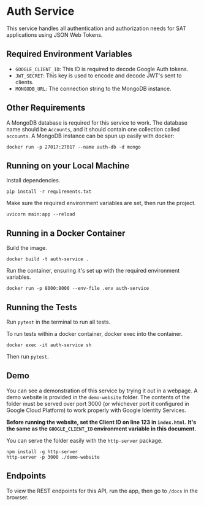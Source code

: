 # Auth Service
This service handles all authentication and authorization needs for SAT applications using JSON Web Tokens.

## Required Environment Variables
- `GOOGLE_CLIENT_ID`: This ID is required to decode Google Auth tokens.
- `JWT_SECRET`: This key is used to encode and decode JWT's sent to clients.
- `MONGODB_URL`: The connection string to the MongoDB instance.

## Other Requirements
A MongoDB database is required for this service to work. The database name should be `Accounts`, and it should contain one collection called `accounts`. A MongoDB instance can be spun up easily with docker:
```
docker run -p 27017:27017 --name auth-db -d mongo
```

## Running on your Local Machine
Install dependencies.
```
pip install -r requirements.txt
```

Make sure the required environment variables are set, then run the project.
```
uvicorn main:app --reload
```

## Running in a Docker Container
Build the image.
```
docker build -t auth-service .
```

Run the container, ensuring it's set up with the required environment variables.
```
docker run -p 8000:8000 --env-file .env auth-service
```

## Running the Tests
Run `pytest` in the terminal to run all tests.

To run tests within a docker container, docker exec into the container.
```
docker exec -it auth-service sh
```
Then run `pytest`.

## Demo
You can see a demonstration of this service by trying it out in a webpage. A demo website is provided in the `demo-website` folder. The contents of the folder must be served over port 3000 (or whichever port it configured in Google Cloud Platform) to work properly with Google Identity Services.

**Before running the website, set the Client ID on line 123 in `index.html`. It's the same as the `GOOGLE_CLIENT_ID` environment variable in this document.**

You can serve the folder easily with the `http-server` package.
```
npm install -g http-server
http-server -p 3000 ./demo-website
```

## Endpoints
To view the REST endpoints for this API, run the app, then go to `/docs` in the browser.